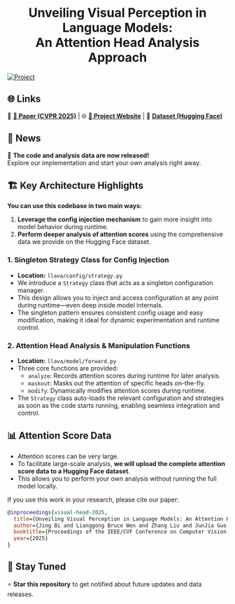<div align="center">

# Unveiling Visual Perception in Language Models:<br>An Attention Head Analysis Approach

</div>

[![Project](https://img.shields.io/badge/Status-Released-brightgreen?style=for-the-badge)](https://page-visual-head.jing.vision/)




## 🌐 Links

🔗 **[📄 Paper (CVPR 2025)](https://arxiv.org/abs/2412.18108)** | 🌐 **[🎨 Project Website](https://page-visual-head.jing.vision/)** | 🤗 **[Dataset (Hugging Face)](https://huggingface.co/datasets/jing-bi/visual-head)**

## 🚀 News

🎉 **The code and analysis data are now released!**  
Explore our implementation and start your own analysis right away.



## 🏗️ Key Architecture Highlights

**You can use this codebase in two main ways:**
1. **Leverage the config injection mechanism** to gain more insight into model behavior during runtime.
2. **Perform deeper analysis of attention scores** using the comprehensive data we provide on the Hugging Face dataset.


### 1. Singleton Strategy Class for Config Injection

- **Location:** `llava/config/strategy.py`
- We introduce a `Strategy` class that acts as a singleton configuration manager.
- This design allows you to inject and access configuration at any point during runtime—even deep inside model internals.
- The singleton pattern ensures consistent config usage and easy modification, making it ideal for dynamic experimentation and runtime control.

### 2. Attention Head Analysis & Manipulation Functions

- **Location:** `llava/model/forward.py`
- Three core functions are provided:
  - `analyze`: Records attention scores during runtime for later analysis.
  - `maskout`: Masks out the attention of specific heads on-the-fly.
  - `modify`: Dynamically modifies attention scores during runtime.
- The `Strategy` class auto-loads the relevant configuration and strategies as soon as the code starts running, enabling seamless integration and control.


## 📊 Attention Score Data

- Attention scores can be very large.
- To facilitate large-scale analysis, **we will upload the complete attention score data to a Hugging Face dataset**.
- This allows you to perform your own analysis without running the full model locally.



If you use this work in your research, please cite our paper:

```bibtex
@inproceedings{visual-head-2025,
  title={Unveiling Visual Perception in Language Models: An Attention Head Analysis Approach},
  author={Jing Bi and Lianggong Bruce Wen and Zhang Liu and JunJia Guo and Yunlong Tang and Chenliang Xu},
  booktitle={Proceedings of the IEEE/CVF Conference on Computer Vision and Pattern Recognition (CVPR)},
  year={2025}
}
```


## 📢 Stay Tuned

⭐ **Star this repository** to get notified about future updates and data releases.
